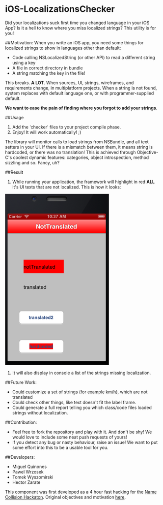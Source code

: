 iOS-LocalizationsChecker
========================

Did your localizations suck first time you changed language in your iOS App? Is it a hell to know where you miss localized strings? This utility is for you!

##Motivation:
When you write an iOS app, you need some things for localized strings to show in languages other than default:
- Code calling NSLocalizedString (or other API) to read a different string using a key
- A file in correct directory in bundle
- A string matching the key in the file!

This breaks. **A LOT**. When sources, UI, strings, wireframes, and requirements change, in multiplatform projects. 
When a string is not found, system replaces with default language one, or with programmer-supplied default.

**We want to ease the pain of finding where you forgot to add your strings.**

##Usage
1. Add the 'checker' files to your project compile phase. 
1. Enjoy! It will work automatically! ;)

The library will monitor calls to load strings from NSBundle, and all text setters in your UI. If there is a mismatch between them, it means string is hardcoded, or there was no translation! This is achieved through Objective-C's coolest dynamic features: categories, object introspection, method sizzling and so. Fancy, uh?

##Result
1. While running your application, the framework will highlight in red **ALL** it's UI texts that are not localized. This is how it looks:

![](sample.png)

1. It will also display in console a list of the strings missing localization.

##Future Work:
- Could customize a set of strings (for example km/h), which are not translated
- Could check other things, like text doesn't fit the label frame.
- Could generate a full report telling you which class/code files loaded strings without localization.
 
##Contribution:
- Feel free to fork the repository and play with it. And don't be shy! We would love to include some neat push requests of yours!
- If you detect any bug or nasty behaviour, raise an issue! We want to put some effort into this to be a usable tool for you.

##Developers:

- Miguel Quinones
- Pawel Wrzosek
- Tomek Wyszomirski
- Hector Zarate

This component was first developed as a 4 hour fast hacking for the [Name Collision Hackaton](http://www.namecollision.pl). 
Original objectives and motivation [here](https://www.hackerleague.org/hackathons/name-collision/hacks/ios-localizations-checker).
